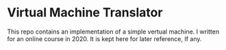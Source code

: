 # Virtual Machine Translator #

This repo contains an implementation of a simple vertual machine.
I written for an online course in 2020. It is kept here for later reference, If any.
